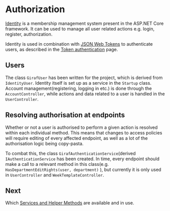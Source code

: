 # Authorization

[Identity](https://docs.microsoft.com/en-us/aspnet/core/security/authentication/identity?view=aspnetcore-2.1&tabs=visual-studio)
is a membership management system present in the ASP.NET Core framework.
It can be used to manage all user related actions e.g. login, register, authorization.

Identity is used in combination with [JSON Web Tokens](https://jwt.io/) to authenticate
users, as described in the [Token authentication](./TokenAuthentication.md) page.

## Users

The class ```GirafUser``` has been written for the project, which is derived from ```IdentityUser```.
Identity itself is set up as a service in the ```Startup``` class.
Account management(registering, logging in etc.) is done through the ```AccountController```,
while actions and data related to a user is handled in the ```UserController```.

## Resolving authorisation at endpoints

Whether or not a user is authorised to perform a given action is resolved within
each individual method. This means that changes to access policies will require
editing of every affected endpoint, as well as a lot of the authorisation logic
being copy-pasta.

To combat this, the class ```GirafAuthenticationService```(derived ```IAuthenticationService```
has been created. In time, every endpoint should make a call to a relevant method
in this class(e.g. ```HasDepartmentEditRights(user, department)``` ), but currently
it is only used in ```UserController``` and ```WeekTemplateController```.

## Next

Which [Services and Helper Methods](./GirafService.md) are available and in use.